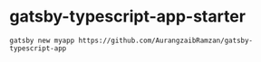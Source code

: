 # gatsby-typescript-app-starter

```
gatsby new myapp https://github.com/AurangzaibRamzan/gatsby-typescript-app
```
